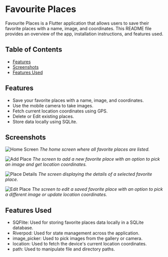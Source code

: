 # Favourite Places

Favourite Places is a Flutter application that allows users to save their favorite places with a name, image, and coordinates. This README file provides an overview of the app, installation instructions, and features used.

## Table of Contents
- [Features](#features)
- [Screenshots](#screenshots)
- [Features Used](#features-used)

## Features
- Save your favorite places with a name, image, and coordinates.
- Use the mobile camera to take images.
- Fetch current location coordinates using GPS.
- Delete or Edit existing places.
- Store data locally using SQLite.

## Screenshots
![Home Screen](screenshots/home_screen.png)
*The home screen where all favorite places are listed.*

![Add Place](screenshots/add_place.png)
*The screen to add a new favorite place with an option to pick an image and get location coordinates.*

![Place Details](screenshots/place_details.png)
*The screen displaying the details of a selected favorite place.*

![Edit Place](screenshots/edit_place.png)
*The screen to edit a saved favorite place with an option to pick a different image or update location coordinates.*


## Features Used
- SQFlite: Used for storing favorite places data locally in a SQLite database.
- Riverpod: Used for state management across the application.
- image_picker: Used to pick images from the gallery or camera.
- location: Used to fetch the device's current location coordinates.
- path: Used to manipulate file and directory paths.
